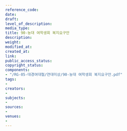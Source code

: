 ```yaml
---
reference_code: 
date: 
draft: 
level_of_description: 
media_type: 
title: 90-농대 여학생회 복지요구안
description: 
weight: 
modified_at: 
created_at: 
link: 
public_access_status: 
copyright_status: 
components:
- "/RG-05-대경여대협/연대미상/90-농대 여학생회 복지요구안.pdf"
tags:
- 
creators:
- 
subjects:
- 
sources:
- 
venues:
- 
---
```

